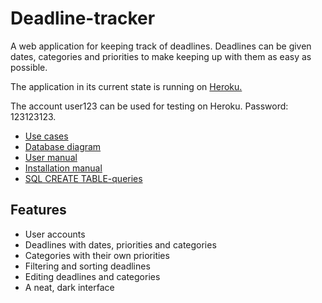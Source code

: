 # Deadline-tracker

A web application for keeping track of deadlines. Deadlines can be given dates, categories and priorities to make keeping up with them as easy as possible.

The application in its current state is running on [Heroku.](https://deadline-tracker.herokuapp.com) 

The account user123 can be used for testing on Heroku. Password: 123123123.

- [Use cases](https://github.com/Teo44/Deadline-tracker/blob/master/documentation/use_cases.md)
- [Database diagram](https://github.com/Teo44/Deadline-tracker/blob/master/documentation/database_diagram.pdf)
- [User manual](https://github.com/Teo44/Deadline-tracker/blob/master/documentation/manual.md)
- [Installation manual](https://github.com/Teo44/Deadline-tracker/blob/master/documentation/installation.md)
- [SQL CREATE TABLE-queries](https://github.com/Teo44/Deadline-tracker/blob/master/documentation/create_table_queries.md)


## Features

- User accounts
- Deadlines with dates, priorities and categories
- Categories with their own priorities
- Filtering and sorting deadlines 
- Editing deadlines and categories
- A neat, dark interface
